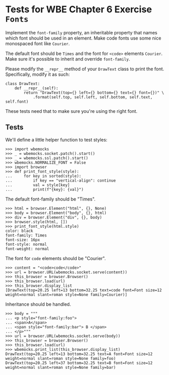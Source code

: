 Tests for WBE Chapter 6 Exercise `Fonts`
========================================

Implement the `font-family` property, an inheritable property that
names which font should be used in an element. Make code fonts use
some nice monospaced font like `Courier`.

The default font should be `Times` and the font for `<code>` elements
`Courier`. Make sure it's possible to inherit and override
`font-family`.

Please modify the `__repr__` method of your `DrawText` class to print
the font. Specifically, modify it as such:

```
class DrawText:
    def __repr__(self):
        return "DrawText(top={} left={} bottom={} text={} font={})" \
            .format(self.top, self.left, self.bottom, self.text, self.font)
```

These tests need that to make sure you're using the right font.

Tests
-----

We'll define a little helper function to test styles:

    >>> import wbemocks
    >>> _ = wbemocks.socket.patch().start()
    >>> _ = wbemocks.ssl.patch().start()
    >>> wbemocks.NORMALIZE_FONT = False
    >>> import browser
    >>> def print_font_style(style):
    ...     for key in sorted(style):
    ...         if key == "vertical-align": continue
    ...         val = style[key]
    ...         print(f"{key}: {val}")

The default font-family should be "Times".

    >>> html = browser.Element("html", {}, None)
    >>> body = browser.Element("body", {}, html)
    >>> div = browser.Element("div", {}, body)
    >>> browser.style(html, [])
    >>> print_font_style(html.style)
    color: black
    font-family: Times
    font-size: 16px
    font-style: normal
    font-weight: normal

The font for `code` elements should be "Courier".

    >>> content = "<code>code</code>"
    >>> url = browser.URL(wbemocks.socket.serve(content))
    >>> this_browser = browser.Browser()
    >>> this_browser.load(url)
    >>> this_browser.display_list
    [DrawText(top=20.25 left=13 bottom=32.25 text=code font=Font size=12 weight=normal slant=roman style=None family=Courier)]

Inheritance should be handled.

    >>> body = """
    ... <p style="font-family:foo">
    ... <span>A</span>
    ... <span style="font-family:bar"> B </span>
    ... </p>"""
    >>> url = browser.URL(wbemocks.socket.serve(body))
    >>> this_browser = browser.Browser()
    >>> this_browser.load(url)
    >>> wbemocks.print_list(this_browser.display_list)
    DrawText(top=20.25 left=13 bottom=32.25 text=A font=Font size=12 weight=normal slant=roman style=None family=foo)
    DrawText(top=20.25 left=37 bottom=32.25 text=B font=Font size=12 weight=normal slant=roman style=None family=bar)
